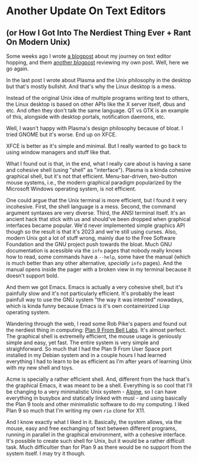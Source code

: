 <!-- en :: Another Update On Text Editors :: 2023-12-21 01:49:27 -->

# Another Update On Text Editors

## (or How I Got Into The Nerdiest Thing Ever + Rant On Modern Unix)

Some weeks ago I wrote [a blogpost](/posts/on-text-editors.html) about my journey on
text editor hopping, and them [another blogpost](/posts/update-on-text-editors.html)
reviewing my own post. Well, here we go again.

In the last post I wrote about Plasma and the Unix philosophy in the desktop but
that's mostly bullshit. And that's why the Linux desktop is a mess.

Instead of the original Unix idea of multiple programs writing text to others,
the Linux desktop is based on other APIs like the X server itself, dbus and
etc. And often they don't talk the same language. QT vs GTK is an example of
this, alongside with desktop portals, notification daemons, etc.

Well, I wasn't happy with Plasma's design philosophy because of bloat. I tried
GNOME but it's worse. End up on XFCE.

XFCE is better as it's simple and minimal. But I really wanted to go back to
using window managers and stuff like that.

What I found out is that, in the end, what I really care about is having a sane
and cohesive shell (using "shell" as "interface"). Plasma is a kinda cohesive
graphical shell, but it's not that efficient. Menu-bar-driven, two-button mouse
systems, i.e., the modern graphical paradigm popularized by the Microsoft
Windows operating system, is not efficient.

One could argue that the Unix terminal is more efficient, but I found it very
incohesive. First, the shell language is a mess. Second, the command argument
syntaxes are very diverse. Third, the ANSI terminal itself. It's an ancient hack
that stick with us and should've been dropped when graphical interfaces became
popular. We'd never implemented simple graphics API though so the result is that
it's 2023 and we're still using curses. Also, modern Unix got a lot of stuff
wrong, mainly due to the Free Software Foundation and the GNU project push
towards the bloat. Much GNU documentation is acessible via the `info` pages that
nobody really knows how to read, some commands have a `--help`, some have the
manual (which is much better than any other alternative, *specially* `info`
pages). And the manual opens inside the pager with a broken view in my terminal
because it doesn't support bold.

And them we got Emacs. Emacs is actually a very cohesive shell, but it's
painfully slow and it's not particularly efficient. It's probably the least
painfull way to use the GNU system "the way it was intented" nowadays, which is
kinda funny because Emacs is it's own containeirized Lisp operating system.

Wandering through the web, I read some Rob Pike's papers and found out the
nerdiest thing in computing: [Plan 9 From Bell Labs](https://plan9.io/plan9/).
It's almost perfect. The graphical shell is extremelly efficient, the mouse
usage is geniously simple and easy, yet fast. The entire system is very simple
and straighforward. So much that I had the Plan 9 From User Space port installed
in my Debian system and in a couple hours I had learned everything I had to
learn to be as efficient as I'm after years of learning Unix with my new shell
and toys.

Acme is specially a rather efficient shell. And, different from the hack that's
the graphical Emacs, it was meant to be a shell. Everything is so cool that I'll
be changing to a very minimalistic Unix system -
[Alpine](https://www.alpinelinux.org/), so I can have everything in busybox and
statically linked with musl - and using basically the Plan 9 tools and other
minimalistic software to do my computing. I liked Plan 9 so much that I'm
writing my own `rio` clone for X11.

And I know exactly what I liked in it. Basically, the system allows, via the
mouse, easy and free exchanging of text between different programs, running in
parallel in the graphical environment, with a cohesive interface. It's possible
to create such shell for Unix, but it would be a rather difficult task. Much
difficultier than for Plan 9 as there would be no support from the system
itself. I may try it though.
